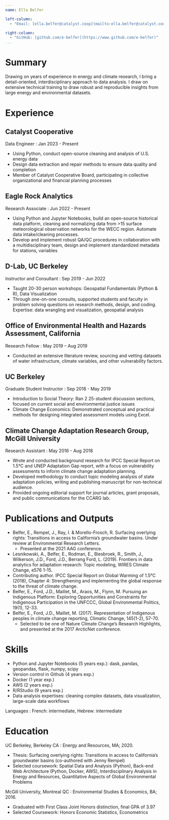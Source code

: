 ```yaml
---
name: Ella Belfer

left-column:
  - "Email: [ella.belfer@catalyst.coop](mailto:ella.belfer@catalyst.coop)"

right-column:
  - "GitHub: [github.com/e-belfer](https://www.github.com/e-belfer)"
...
```


# Summary

Drawing on years of experience in energy and climate research, I bring a detail-oriented, interdisciplinary approach to data analysis. I draw on extensive technical training to draw robust and reproducible insights from large energy and environmental datasets.

# Experience

## Catalyst Cooperative

Data Engineer
: Jan 2023 - Present

- Using Python, conduct open-source cleaning and analysis of U.S. energy data
- Design data extraction and repair methods to ensure data quality and completion
- Member of Catalyst Cooperative Board, participating in collective organizational and financial planning processes

## Eagle Rock Analytics

Research Associate
: Jun 2022 - Present

- Using Python and Jupyter Notebooks, build an open-source historical data platform, cleaning and normalizing data from >15 surface meteorological observation networks for the WECC region. Automate data intake/cleaning processes.
- Develop and implement robust QA/QC procedures in collaboration with a multidisciplinary team, design and implement standardized metadata for stations, variables


## D-Lab, UC Berkeley

Instructor and Consultant
: Sep 2019 - Jun 2022

- Taught 20-30 person workshops: Geospatial Fundamentals (Python & R), Data Visualization
- Through one-on-one consults, supported students and faculty in problem solving questions on research methods, design, and coding. Expertise: data wrangling and visualization, geospatial analysis

## Office of Environmental Health and Hazards Assessment, California

Research Fellow
: May 2019 – Aug 2019

- Conducted an extensive literature review, sourcing and vetting datasets of water infrastructure, climate variables, and other vulnerability factors.


## UC Berkeley

Graduate Student Instructor
: Sep 2018 - May 2019

- Introduction to Social Theory: Ran 2 25-student discussion sections, focused on current social and environmental justice issues
- Climate Change Economics: Demonstrated conceptual and practical methods for designing integrated assessment models using Excel.


## Climate Change Adaptation Research Group, McGill University

Research Assistant
: May 2016 - Aug 2018

- Wrote and conducted background research for IPCC Special Report on 1.5°C and UNEP Adaptation Gap report, with a focus on vulnerability assessments to inform climate change adaptation planning.
- Developed methodology to conduct topic modeling analysis of state adaptation policies, writing and publishing manuscript for non-technical audience.
- Provided ongoing editorial support for journal articles, grant proposals, and public communications for the CCARG lab.

# Publications and Outputs
- Belfer, E., Rempel, J., Ray, I. & Morello-Frosch, R. Surfacing overlying rights: Transitions in access to California’s groundwater basins. Under review at Environmental Research Letters.
  - Presented at the 2021 AAG conference.
- Lesnikowski, A., Belfer, E., Rodman, E., Biesbroek, R., Smith, J., Wilkerson, J.D., Ford, J.D., Berrang Ford, L. (2019). Frontiers in data analytics for adaptation research: Topic modeling, WIRES Climate Change, e576 1-15.
- Contributing author. IPCC Special Report on Global Warming of 1.5°C (2018), Chapter 4: Strengthening and implementing the global response to the threat of climate change.
- Belfer, E., Ford, J.D., Maillet, M., Araos, M., Flynn, M. Pursuing an Indigenous Platform: Exploring Opportunities and Constraints for Indigenous Participation in the UNFCCC, Global Environmental Politics, 19(1), 12-33.
- Belfer, E., Ford, J.D., Maillet, M. (2017). Representation of Indigenous peoples in climate change reporting, Climatic Change, 145(1-2), 57-70.
  - Selected to be one of Nature Climate Change’s Research Highlights, and presented at the 2017 ArcticNet conference.

# Skills
- Python and Jupyter Notebooks (5 years exp.): dask, pandas, geopandas, flask, numpy, scipy
- Version control in Github (4 years exp.)
- Docker (1 year exp.)
- AWS (2 years exp.)
- R/RStudio (9 years exp.)
- Data analysis expertises: cleaning complex datasets, data visualization, large-scale data workflows

Languages
: French: intermediate, Hebrew: intermediate

# Education

UC Berkeley, Berkeley CA
: Energy and Resources, MA; 2020.

- Thesis: Surfacing overlying rights: Transitions in access to California’s groundwater basins (co-authored with Jenny Rempel)
- Selected coursework: Spatial Data and Analysis (Python), Back-end Web Architecture (Python, Docker, AWS), Interdisciplinary Analysis in Energy and Resources, Quantitative Aspects of Global Environmental Problems

McGill University, Montreal QC
: Environmental Studies & Economics, BA; 2016.

- Graduated with First Class Joint Honors distinction, final GPA of 3.97
- Selected Coursework: Honors Economic Statistics, Econometrics